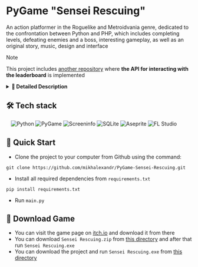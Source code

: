 # PyGame "Sensei Rescuing"
An action platformer in the Roguelike and Metroidvania genre, dedicated to the confrontation between Python and PHP, which includes completing levels, defeating enemies and a boss, interesting gameplay, as well as an original story, music, design and interface

> [!NOTE]
> This project includes [another repository](https://github.com/mikhalexandr/Flask-Sensei-Rescuing-API) where **the API for interacting with the leaderboard** is implemented

<details>
<summary><b>📑 Detailed Description</b></summary>
<b>Game screens:</b>
  <ul>
    <li>game menu windows:</li>
      <ol type="1">
        <li>Game home screen</li>
        <li>The loading window, when displayed using multithreading loads the necessary resources</li>
        <li>Main menu window, which includes a list of recent updates, character selection and four buttons: start, settings, about us, exit (to get the second character you need to go
          via a link to our another product</li>
        <li>Settings window, which includes a sound settings section (music volume, sound volume) and video settings section (screen expansion and language selection)</li>
        <li>The information window about us is not available due to the rules of the competition</li>
        <li>Level selection window, which includes three buttons: level 1, level 2, level 3 (boss); located under the buttons information about the level, namely: record completion time level and number of stars   that correspond to the record time. "Records" of the level are displayed after it passing. Also, until the first level is completed, the secondwill be inactive; until the second level is completed, the third   will be inactive. At the top right there is a button, when you hover over it you can see the delineation of the number of stars in accordance with record time</li>
      </ol>
    <li>game windows:</li>
      <ol type="1">
        <li>The level window includes the gameplay itself: movement character, cutscenes, defeating enemies, overcoming obstacles (see below for details); in the upper left corner are the character's lives; in the upper right corner there is a pause button. The level is divided into sublevels (first level – 1 sublevel, second – 2 sublevels, third – 3 sublevels); at sublevel with boss at the top of the screen displays the boss's health bar</li>
        <li>The pause window includes statistics about the level: quantity lives, time from the start of the level, number remaining enemies on the sublevel; three buttons: continue, replay, go to the levels menu; management section; adjusting the volume of music and sounds</li>
        <li>The Game Over window is displayed when a character loses, includes GAME OVER animation and buttons: replay, go to the levels menu</li>
        <li>The Level Passed window is displayed when the character wins, includes animation LEVEL PASSED, buttons: replay, go to the levels menu; time during which it was passed level and number of stars corresponding to this time</li>
        <li>On a sublevel with a boss, when you lose, a window appears, which includes the opportunity to repeat the passage sublevel or refuse this opportunity and lose</li>
      </ol>
  </ul>
<b>Game mechanics:</b>
  <ul>
    <li>to complete the level you need to overcome all obstacles and defeat all enemies</li>
    <li>the game includes several cutscenes - dialog boxes that immerse the player in the lore of the game (Enter – scroll through the dialogue)</li>
    <li>the character can walk (keys a, d), shoot (key w), fall down (s key), interact with the exit (w key). In Game there are two characters with different unique animations and ammo
    <li>the character Hleb is on the first level, when talking with him the player learns about necessary further actions</li>
    <li>opponents:</li>
      <ol type="1">
        <li>Elephant PHP. Usually there are several of them at a sublevel, looking to the left – right in a chaotic order. If the elephant looks to the side and the character is in his line of sight, he begins to shoot. Health Amount: 3</li>
        <li>Boss Kowlad. Located on sublevel 3.2, moves from using teleportation to several positions: up left, up center, up right, down right, down left. He does it after the attack. He shoots felt-tip pens that bounce off several times from the walls. There are different types of attacks: attack from above, attack from different places, attack with 3 markers, fan attack and calling elephants. The boss has two phases: the first is easy (attacks easier), the second one starts after 10 hits on the boss, is more complex (attacks more difficult). For example, in the first phase There is no call for elephants, but on the second it appears. Amount of health: 20 (10 hp – first phase, 10 hp – second phase)</li>
      </ol>
    <li>textures:</li>
      <ol type="1">
        <li>Blocks for the sub-level floor</li>
        <li>Blocks for sub-level walls</li>
        <li>Blocks for delimitation at the sublevel, 2 types</li>
        <li>Transparent trap blocks</li>
        <li>Spikes, if hit by which the character dies at any number of lives</li>
        <li>Platforms for raising and lowering</li>
        <li>Teleport arrows: I teleport between sublevels</li>
        <li>Key: opens the teleport arrow</li>
        <li>Boss teleport: teleports to the boss sub-level</li>
        <li>Door EXIT: level final</li>
      </ol>
  </ul>
</details>

## 🛠️ Tech stack
ㅤ![Python](https://img.shields.io/badge/python-3670A0?style=for-the-badge&logo=python&logoColor=ffdd54)
![PyGame](https://img.shields.io/badge/pygame-3670A0?style=for-the-badge&logo=python&logoColor=ffdd54)
![Screeninfo](https://img.shields.io/badge/screeninfo-3670A0?style=for-the-badge&logo=python&logoColor=ffdd54)
![SQLite](https://img.shields.io/badge/sqlite-%2307405e.svg?style=for-the-badge&logo=sqlite&logoColor=white)
![Aseprite](https://img.shields.io/badge/Aseprite-FFFFFF?style=for-the-badge&logo=Aseprite&logoColor=#7D929E)
![FL Studio](https://img.shields.io/badge/FL%20Studio-9933CC?style=for-the-badge&logo=apple-music&logoColor=white)

## 🎯 Quick Start
* Clone the project to your computer from Github using the command:
```
git clone https://github.com/mikhalexandr/PyGame-Sensei-Rescuing.git
```

* Install all required dependencies from `requirements.txt`
```
pip install requirements.txt
```

* Run `main.py`

## 👾 Download Game
* You can visit the game page on [itch.io](mikhalexandr.itch.io/sensei-rescuing) and download it from there
* You can download `Sensei Rescuing.zip` from [this directory](https://github.com/mikhalexandr/PyGame-Sensei-Rescuing/tree/main/project%20product) and after that run `Sensei Rescuing.exe`
* You can download the project and run `Sensei Rescuing.exe` from [this directory](https://github.com/mikhalexandr/PyGame-Sensei-Rescuing/tree/main/project%20product)

